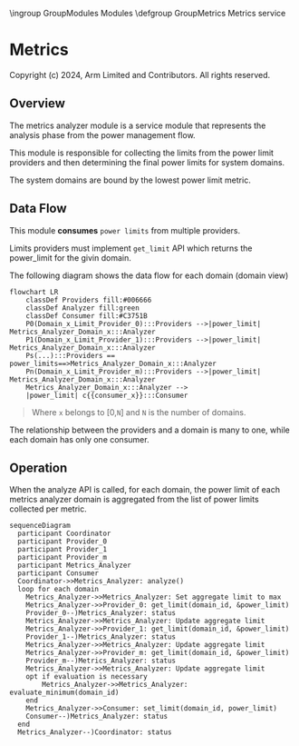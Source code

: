 \ingroup GroupModules Modules
\defgroup GroupMetrics Metrics service

# Metrics

Copyright (c) 2024, Arm Limited and Contributors. All rights reserved.

## Overview

The metrics analyzer module is a service module that represents the analysis
phase from the power management flow.

This module is responsible for collecting the limits from the power limit
providers and then determining the final power limits for system domains.

The system domains are bound by the lowest power limit metric.

## Data Flow

This module **consumes** `power limits` from multiple providers.

Limits providers must implement `get_limit` API which returns the power_limit
for the givin domain.

The following diagram shows the data flow for each domain (domain view)

```mermaid
flowchart LR
    classDef Providers fill:#006666
    classDef Analyzer fill:green
    classDef Consumer fill:#C3751B
    P0(Domain_x_Limit_Provider_0):::Providers -->|power_limit| Metrics_Analyzer_Domain_x:::Analyzer
    P1(Domain_x_Limit_Provider_1):::Providers -->|power_limit| Metrics_Analyzer_Domain_x:::Analyzer
    Ps(...):::Providers == power_limits==>Metrics_Analyzer_Domain_x:::Analyzer
    Pn(Domain_x_Limit_Provider_m):::Providers -->|power_limit| Metrics_Analyzer_Domain_x:::Analyzer
    Metrics_Analyzer_Domain_x:::Analyzer -->
    |power_limit| c{{consumer_x}}:::Consumer
```

> Where `x` belongs to [0,`N`] and `N` is the number of domains.

The relationship between the providers and a domain is many to one,
while each domain has only one consumer.

## Operation

When the analyze API is called, for each domain, the power limit of each metrics analyzer domain is aggregated from the list of power limits collected
per metric.

```mermaid
sequenceDiagram
  participant Coordinator
  participant Provider_0
  participant Provider_1
  participant Provider_m
  participant Metrics_Analyzer
  participant Consumer
  Coordinator->>Metrics_Analyzer: analyze()
  loop for each domain
    Metrics_Analyzer->>Metrics_Analyzer: Set aggregate limit to max
    Metrics_Analyzer->>Provider_0: get_limit(domain_id, &power_limit)
    Provider_0--)Metrics_Analyzer: status
    Metrics_Analyzer->>Metrics_Analyzer: Update aggregate limit
    Metrics_Analyzer->>Provider_1: get_limit(domain_id, &power_limit)
    Provider_1--)Metrics_Analyzer: status
    Metrics_Analyzer->>Metrics_Analyzer: Update aggregate limit
    Metrics_Analyzer->>Provider_m: get_limit(domain_id, &power_limit)
    Provider_m--)Metrics_Analyzer: status
    Metrics_Analyzer->>Metrics_Analyzer: Update aggregate limit
    opt if evaluation is necessary
        Metrics_Analyzer->>Metrics_Analyzer: evaluate_minimum(domain_id)
    end
    Metrics_Analyzer->>Consumer: set_limit(domain_id, power_limit)
    Consumer--)Metrics_Analyzer: status
  end
  Metrics_Analyzer--)Coordinator: status
```
